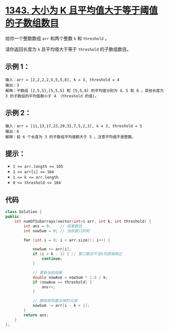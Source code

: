 # [1343. 大小为 K 且平均值大于等于阈值的子数组数目](https://leetcode.cn/problems/number-of-sub-arrays-of-size-k-and-average-greater-than-or-equal-to-threshold/)

给你一个整数数组 `arr` 和两个整数 `k` 和 `threshold` 。

请你返回长度为 `k` 且平均值大于等于 `threshold` 的子数组数目。

## **示例 1：**

```
输入：arr = [2,2,2,2,5,5,5,8], k = 3, threshold = 4
输出：3
解释：子数组 [2,5,5],[5,5,5] 和 [5,5,8] 的平均值分别为 4，5 和 6 。其他长度为 3 的子数组的平均值都小于 4 （threshold 的值)。
```

## **示例 2：**

```
输入：arr = [11,13,17,23,29,31,7,5,2,3], k = 3, threshold = 5
输出：6
解释：前 6 个长度为 3 的子数组平均值都大于 5 。注意平均值不是整数。
```

## **提示：**

- `1 <= arr.length <= 105`
- `1 <= arr[i] <= 104`
- `1 <= k <= arr.length`
- `0 <= threshold <= 104`

## 代码

```cpp
class Solution {
public:
    int numOfSubarrays(vector<int>& arr, int k, int threshold) {
        int ans = 0;    // 结果数目
        int nowSum = 0; // 当前窗口的和

        for (int i = 0; i < arr.size(); i++) {

            nowSum += arr[i];
            if (i < k - 1) { // 窗口数目不足k则直接跳过
                continue;
            }

            // 更新当前结果
            double nowAve = nowSum * 1.0 / k;
            if (nowAve >= threshold) {
                ans++;
            }

            // 删除即将要去掉的元素
            nowSum -= arr[i - k + 1];
        }
        return ans;
    }
};
```

